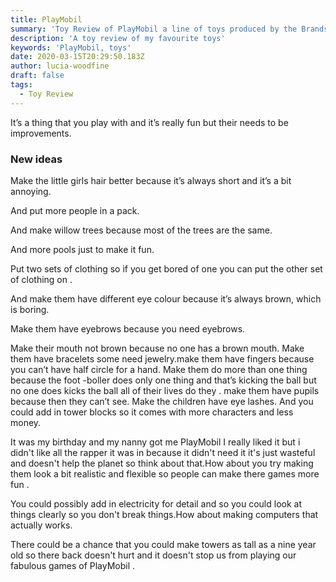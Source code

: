 ```yaml
---
title: PlayMobil
summary: 'Toy Review of PlayMobil a line of toys produced by the Brandstätter Group '
description: 'A toy review of my favourite toys'
keywords: 'PlayMobil, toys'
date: 2020-03-15T20:29:50.183Z
author: lucia-woodfine
draft: false
tags:
  - Toy Review
---
```


It’s a thing that you play with and it’s really fun but their needs to be improvements.

### New ideas 

Make the little girls hair better because it’s always short and it’s a bit annoying.

And put more people in a pack.

And make willow trees because most of the trees are the same.

And more pools just to make it fun.

Put two sets of clothing so if you get bored of one you can put the other set of clothing on .

And make them have different eye colour because it’s always brown, which is boring.

Make them have eyebrows because you need eyebrows.

Make their mouth not brown because no one has a brown mouth. Make them have bracelets some need jewelry.make them have fingers because you can’t have half circle for a hand. Make them do more than one thing because the foot -boller does only one thing and that’s kicking the ball but no one does kicks the ball all of their lives do they . make them have pupils because then they can’t see. Make the children have eye lashes. And you could add in tower blocks so it comes with more characters and less money.

It was my birthday and my nanny got me PlayMobil I really liked it but i didn't like all the rapper it was in because it didn't need it it's just wasteful and doesn't help the planet so think about that.How about you try making them look a bit realistic and flexible so people  can make there games more fun . 

You could possibly add in electricity  for detail and so you could look at things clearly so you don't break things.How about making computers that actually works.

There could be a chance that you could make towers as tall as a nine year old so there back doesn't hurt and it doesn't stop us from playing our fabulous games of PlayMobil .

